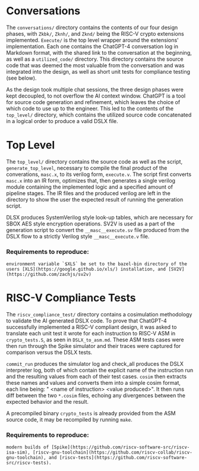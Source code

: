 # Conversations

The `conversations/` directory contains the contents of our four design phases, with `Zkbk/`, `Zknh/`, and `Zknd/` being the RISC-V crypto extensions implemented. `Execute/` is the top level wrapper around the extensions' implementation. Each one contains the ChatGPT-4 conversation log in Markdown format, with the shared link to the conversation at the beginning, as well as a `utilized_code/` directory. This directory contains the source code that was deemed the most valuable from the conversation and was integrated into the design, as well as short unit tests for compliance testing (see below).

As the design took multiple chat sessions, the three design phases were kept decoupled, to not overflow the AI context window. ChatGPT is a tool for source code generation and refinement, which leaves the choice of which code to use up to the engineer. This led to the contents of the `top_level/` directory, which contains the utilized source code concatenated in a logical order to produce a valid DSLX file.

# Top Level

The `top_level/` directory contains the source code as well as the script, `generate_top_level`, necessary to compile the final product of the converations, `masc.x`, to its verilog form, `execute.v`. The script first converts `masc.x` into an IR form, optimizes that, then generates a single verilog module containing the implemented logic and a specified amount of pipeline stages. The IR files and the produced verilog are left in the directory to show the user the expected result of running the generation script.

DLSX produces SystemVerilog style look-up tables, which are necessary for SBOX AES style encryption operations. SV2V is used as a part of the generation script to convert the `__masc__execute.sv` file produced from the DSLX flow to a strictly Verilog style `__masc__execute.v` file.

### Requirements to reproduce: 
```environment variable `$XLS` be set to the bazel-bin directory of the users [XLS](https://google.github.io/xls/) installation, and [SV2V](https://github.com/zachjs/sv2v) ```

# RISC-V Compliance Tests

The `riscv_compliance_test/` directory contains a cosimulation methodology to validate the AI generated DSLX code. To prove that ChatGPT-4 successfully implemented a RISC-V compliant design, it was asked to translate each unit test it wrote for each instruction to RISC-V ASM in `crypto_tests.S`, as seen in `DSLX_to_asm.md`. These ASM tests cases were then run through the Spike simulator and their traces were captured for comparison versus the DSLX tests. 

`commit_run` produces the simulator log and check_all produces the DSLX interpreter log, both of which contain the explicit name of the instruction run and the resulting values from each of their test cases. `cosim` then extracts these names and values and converts them into a simple cosim format, each line being: " \<name of instruction\> \<value produced\>". It then runs diff between the two `*.cosim` files, echoing any divergences between the expected behavior and the result.

A precompiled binary `crypto_tests` is already provided from the ASM source code, it may be recompiled by running `make`.

### Requirements to reproduce: 
```modern builds of [Spike](https://github.com/riscv-software-src/riscv-isa-sim), [riscv-gnu-toolchain](https://github.com/riscv-collab/riscv-gnu-toolchain), and [riscv-tests](https://github.com/riscv-software-src/riscv-tests).```
